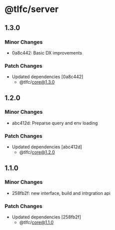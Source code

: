 # @tlfc/server

## 1.3.0

### Minor Changes

- 0a8c442: Basic DX improvements

### Patch Changes

- Updated dependencies [0a8c442]
  - @tlfc/core@1.3.0

## 1.2.0

### Minor Changes

- abc412d: Preparse query and env loading

### Patch Changes

- Updated dependencies [abc412d]
  - @tlfc/core@1.2.0

## 1.1.0

### Minor Changes

- 258fb2f: new interface, build and intrgration api

### Patch Changes

- Updated dependencies [258fb2f]
  - @tlfc/core@1.1.0
